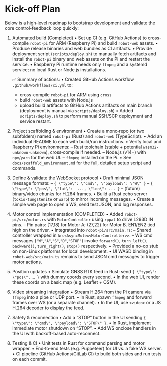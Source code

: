 # Kick-off Plan

Below is a high‑level roadmap to bootstrap development and validate the core control-feedback loop quickly:

1. Automated build (Completed)
   • Set up CI (e.g. GitHub Actions) to cross-compile `robot-pi` for ARM (Raspberry Pi) and build `robot-web` assets.
   • Produce release binaries and web bundles as CI artifacts.
   • Provide deployment script (`scripts/deploy.sh`) to manually fetch artifacts and install the `robot-pi` binary and web assets on the Pi and restart the service.
   • Raspberry Pi runtime needs only `ffmpeg` and a systemd service; no local Rust or Node.js installations.

   ✅ Summary of actions:
   • Created GitHub Actions workflow `.github/workflows/ci.yml` to:

   - cross-compile `robot-pi` for ARM using `cross`
   - build `robot-web` assets with Node.js
   - upload build artifacts to GitHub Actions artifacts on main branch (deployment is manual via `scripts/deploy.sh`)
     • Added `scripts/deploy.sh` to perform manual SSH/SCP deployment and service restart.

2. Project scaffolding & environment
   • Create a mono‑repo (or two subfolders) named `robot-pi` (Rust) and `robot-web` (TypeScript).
   • Add an individual README to each with build/run instructions.
   • Verify local and Raspberry Pi environments:
   – Rust toolchain (stable + potential `wasm32-unknown-unknown`), cross‑compile if needed.
   – Node.js (v14+) with `npm`/`yarn` for the web UI.
   – `ffmpeg` installed on the Pi.
   • See `docs/scaffold_environment.md` for the full, detailed setup script and commands.

3. Define & validate the WebSocket protocol
   • Draft minimal JSON message formats:
   – `{ \"type\": \"cmd\", \"payload\": \"W\" }`
   – `{ \"type\": \"pos\", \"lat\":  ..., \"lon\": ... }`
   – (future) binary/video chunks for H.264 frames.
   • Build a Rust echo server (`tokio-tungstenite` or `warp`) to mirror incoming messages.
   • Create a simple web page to open a WS, send test JSON, and log responses.

4. Motor control implementation (COMPLETED)
   • Added `robot-pi/src/motor.rs` with `MotorController` using `rppal` to drive L293D IN pins.
   – Pin pairs: (17,18) for Motor A; (27,22) for Motor B. EN1/EN2 tied high on the driver.
   • Integrated into `robot-pi/src/main.rs`:
   – Shared controller wrapped in `Arc<AsyncMutex<MotorController>>`.
   – WS cmd messages (`"W"`,`"A"`,`"S"`,`"D"`,`"STOP"`) invoke `forward()`, `turn_left()`, `backward()`, `turn_right()`, `stop()` respectively.
   • Provided a no-op stub on non-Linux platforms for local development.
   • UI WASD binding in `robot-web/src/main.ts` remains to send JSON cmd messages to trigger motor actions.

5. Position updates
   • Simulate GNSS RTK feed in Rust: send `{ \"type\": \"pos\", … }` with dummy coords every second.
   • In the web UI, render these coords on a basic map (e.g. Leaflet + OSM).

6. Video streaming integration
   • Stream H.264 from the Pi camera via `ffmpeg` into a pipe or UDP port.
   • In Rust, spawn `ffmpeg` and forward frames over WS (or a separate channel).
   • In the UI, use `<video>` or a JS H.264 decoder to display the feed.

7. Safety & reconnection
   • Add a “STOP” button in the UI sending `{ \"type\": \"cmd\", \"payload\": \"STOP\" }`.
   • In Rust, implement immediate motor shutdown on “STOP”.
   • Add WS onclose handlers in the UI with backoff-based auto-reconnect.

8. Testing & CI
   • Unit tests in Rust for command parsing and motor wrapper.
   • End‑to‑end tests (e.g. Puppeteer) for UI vs. a fake WS server.
   • CI pipeline (GitHub Actions/GitLab CI) to build both sides and run tests on each commit.


